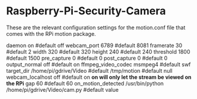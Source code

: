 # Raspberry-Pi-Security-Camera

These are the relevant configuration settings for the motion.conf file that comes with the RPi motion package.

daemon on #default off 
webcam_port 6789 #default 8081
framerate 30 #default 2 
width 320 #default 320 
height 240 #default 240 
threshold 1800 #default 1500 
pre_capture 0 #default 0 
post_capture 0 #default 0 
output_normal off #default on 
ffmpeg_video_codec msmpeg4 #default swf 
target_dir /home/pi/gdrive/Video #default /tmp/motion #default null
webcam_localhost off #default on      **on will only let the stream be viewed on the RPi**
gap 60 #default 60
on_motion_detected /usr/bin/python /home/pi/gdrive/Video/cam.py #default value
